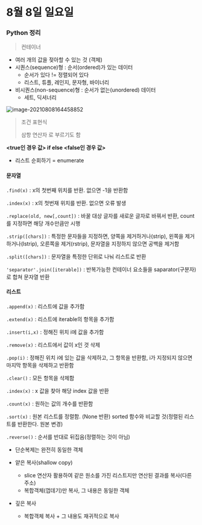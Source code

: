 # 8월 8일 일요일

### Python 정리

> 컨테이너

* 여러 개의 값을 젖아할 수 있는 것 (객체)
* 시퀀스(sequence)형 : 순서(ordered)가 있는 데이터
  * 순서가 있다 != 정렬되어 있다
  * 리스트, 튜플, 레인지, 문자형, 바이너리
* 비시퀀스(non-sequence)형 : 순서가 없는(unordered) 데이터
  * 세트, 딕셔너리

![image-20210808164458852](C:/Users/seongbiny/AppData/Roaming/Typora/typora-user-images/image-20210808164458852.png)



> 조건 표현식
>
> 삼항 연산자 로 부르기도 함

**<true인 경우 값>  if  <expression>  else  <false인 경우 값>**



* 리스트 순회하기 = enumerate

#### 문자열 

`.find(x)` : x의 첫번째 위치를 반환. 없으면 -1을 반환함

`.index(x)` : x의 첫번재 위치를 반환. 없으면 오류 발생

`.replace(old, new[,count])` : 바꿀 대상 글자를 새로운 글자로 바꿔서 반환, count를 지정하면 해당 개수만큼만 시행

`.strip([chars])` : 특정한 문자들을 지정하면, 양쪽을 제거하거나(strip), 왼쪽을 제거하거나(lstrip), 오른쪽을 제거(rstrip), 문자열을 지정하지 않으면 공백을 제거함

`.split([chars])` : 문자열을 특정한 단위로 나눠 리스트로 반환

`'separator'.join([iterable])` : 반복가능한 컨테이너 요소들을 saparator(구분자)로 합쳐 문자열 반환

#### 리스트

`.append(x)` : 리스트에 값을 추가함

`.extend(x)` : 리스트에 iterable의 항목을 추가함

`.insert(i,x)` : 정해진 위치 i에 값을 추가함

`.remove(x)` : 리스트에서 값이 x인 것 삭제

`.pop(i)` : 정해진 위치 i에 있는 값을 삭제하고, 그 항목을 반환함, i가 지정되지 않으면 마지막 항목을 삭제하고 반환함

`.clear()` : 모든 항목을 삭제함

`.index(x)` : x 값을 찾아 해당 index 값을 반환

`.count(x)` : 원하는 값의 개수를 반환함

`.sort(x)` : 원본 리스트를 정렬함. (None 반환) sorted 함수와 비교할 것(정렬된 리스트를 반환한다. 원본 변경)

`.reverse()` : 순서를 반대로 뒤집음(정렬하는 것이 아님)

* 단순복제는 완전히 동일한 객체

* 얕은 복사(shallow copy)
  * slice 연산자 활용하여 같은 원소를 가진 리스트지만 연산된 결과를 복사(다른 주소)
  * 복합객체(껍데기)만 복사, 그 내용은 동일한 객체
* 깊은 복사
  * 복합객체 복사 + 그 내용도 재귀적으로 복사

